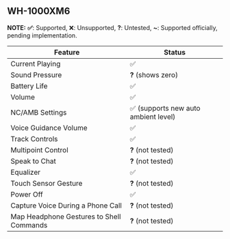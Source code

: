 WH-1000XM6
---
**NOTE:** **✅**: Supported, ❌: Unsupported, **?**: Untested, **~**: Supported officially, pending implementation.

| Feature                                  | Status                              |
|------------------------------------------|-------------------------------------|
| Current Playing                          | ✅                                   |
| Sound Pressure                           | **?** (shows zero)                  |
| Battery Life                             | ✅                                   |
| Volume                                   | ✅                                   |
| NC/AMB Settings                          | ✅ (supports new auto ambient level) |
| Voice Guidance Volume                    | ✅                                   |
| Track Controls                           | ✅                                   |
| Multipoint Control                       | **?** (not tested)                  |
| Speak to Chat                            | **?** (not tested)                  |
| Equalizer                                | ✅                                   |
| Touch Sensor Gesture                     | **?** (not tested)                  |
| Power Off                                | ✅                                   |
| Capture Voice During a Phone Call        | **?** (not tested)                  |
| Map Headphone Gestures to Shell Commands | **?** (not tested)                  |
